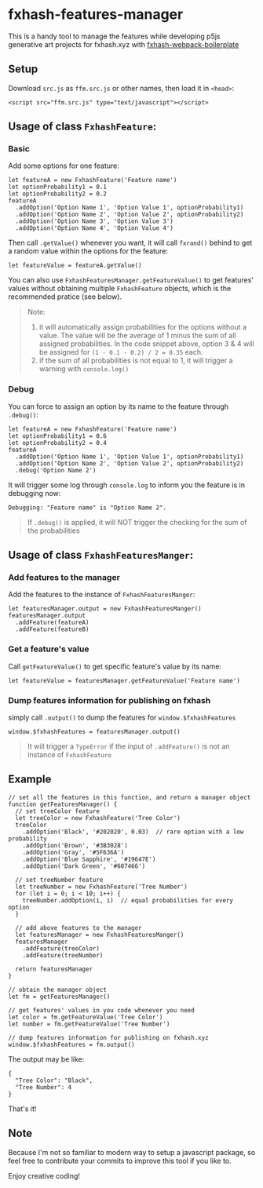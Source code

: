# fxhash-features-manager

This is a handy tool to manage the features while developing p5js generative art projects for fxhash.xyz with [fxhash-webpack-boilerplate](https://github.com/fxhash/fxhash-webpack-boilerplate)

## Setup
Download `src.js` as `ffm.src.js` or other names, then load it in `<head>`:
```
<script src="ffm.src.js" type="text/javascript"></script>
```

## Usage of class `FxhashFeature`: 

### Basic
Add some options for one feature:
```
let featureA = new FxhashFeature('Feature name')
let optionProbability1 = 0.1
let optionProbability2 = 0.2
featureA
  .addOption('Option Name 1', 'Option Value 1', optionProbability1)
  .addOption('Option Name 2', 'Option Value 2', optionProbability2)
  .addOption('Option Name 3', 'Option Value 3')
  .addOption('Option Name 4', 'Option Value 4')
```
Then call `.getValue()` whenever you want, it will call `fxrand()` behind to get a random value within the options for the feature:

```
let featureValue = featureA.getValue()
```
You can also use `FxhashFeaturesManager.getFeatureValue()` to get features' values without obtaining multiple `FxhashFeature` objects, which is the recommended pratice (see below).

> Note:
> 1. it will automatically assign probabilities for the options without a value. The value will be the average of 1 minus the sum of all assigned probabilities. In the code snippet above, option 3 & 4 will be assigned for `(1 - 0.1 - 0.2) / 2 = 0.35` each.
> 2. if the sum of all probabilities is not equal to 1, it will trigger a warning with `console.log()`

### Debug
You can force to assign an option by its name to the feature through `.debug()`:
```
let featureA = new FxhashFeature('Feature name')
let optionProbability1 = 0.6
let optionProbability2 = 0.4
featureA
  .addOption('Option Name 1', 'Option Value 1', optionProbability1)
  .addOption('Option Name 2', 'Option Value 2', optionProbability2)
  .debug('Option Name 2')
```
It will trigger some log through `console.log` to inform you the feature is in debugging now:
```
Debugging: "Feature name" is "Option Name 2".
```

> If `.debug()` is applied, it  will NOT trigger the checking for the sum of the probabilities

## Usage of class `FxhashFeaturesManger`:

### Add features to the manager
Add the features to the instance of `FxhashFeaturesManger`:
```
let featuresManager.output = new FxhashFeaturesManger()
featuresManager.output
  .addFeature(featureA)
  .addFeature(featureB)
```

### Get a feature's value
Call `getFeatureValue()` to get specific feature's value by its name:
```
let featureValue = featuresManager.getFeatureValue('Feature name')
```

### Dump features information for publishing on fxhash
simply call `.output()` to dump the features for `window.$fxhashFeatures`
```
window.$fxhashFeatures = featuresManager.output()
```
> It will trigger a `TypeError` if the input of `.addFeature()` is not an instance of `FxhashFeature`

## Example

```
// set all the features in this function, and return a manager object
function getFeaturesManager() {
  // set treeColor feature
  let treeColor = new FxhashFeature('Tree Color')
  treeColor
    .addOption('Black', '#202020', 0.03)  // rare option with a low probability
    .addOption('Brown', '#3B3028')
    .addOption('Gray', '#5F636A')
    .addOption('Blue Sapphire', '#19647E')
    .addOption('Dark Green', '#607466')

  // set treeNumber feature
  let treeNumber = new FxhashFeature('Tree Number')
  for (let i = 0; i < 10; i++) {
    treeNumber.addOption(i, i)  // equal probabilities for every option
  }
    
  // add above features to the manager
  let featuresManager = new FxhashFeaturesManger()
  featuresManager
    .addFeature(treeColor)
    .addFeature(treeNumber)

  return featuresManager
}

// obtain the manager object
let fm = getFeaturesManager()

// get features' values in you code whenever you need
let color = fm.getFeatureValue('Tree Color')
let number = fm.getFeatureValue('Tree Number')

// dump features information for publishing on fxhash.xyz
window.$fxhashFeatures = fm.output()
```
The output may be like:
```
{
  "Tree Color": "Black",
  "Tree Number": 4
}
```
That's it!

## Note
Because I'm not so familiar to modern way to setup a javascript package, so feel free to contribute your commits to improve this tool if you like to.

Enjoy creative coding!
